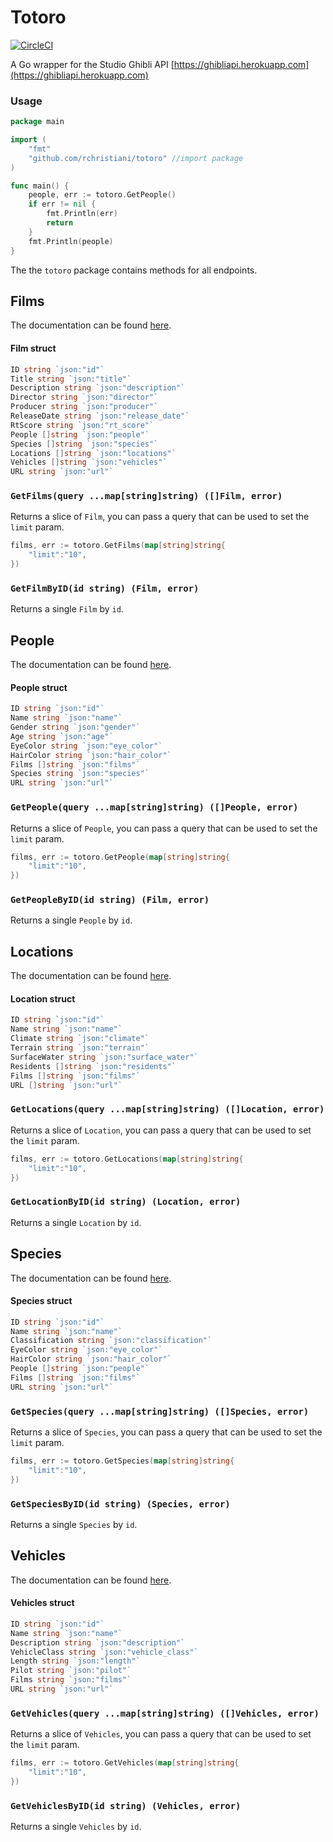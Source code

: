 # Totoro

[![CircleCI](https://img.shields.io/circleci/project/Rchristiani/bark.svg?style=flat-square)](https://circleci.com/gh/Rchristiani/totoro)

A Go wrapper for the Studio Ghibli API [https://ghibliapi.herokuapp.com](https://ghibliapi.herokuapp.com)

### Usage

```go
package main

import (
	"fmt"
	"github.com/rchristiani/totoro" //import package
)

func main() {
	people, err := totoro.GetPeople()
	if err != nil {
		fmt.Println(err)
		return
	}
	fmt.Println(people)
}
```

The the `totoro` package contains methods for all endpoints.

## Films

 The documentation can be found [here](https://ghibliapi.herokuapp.com/#tag/Films).

#### Film struct

```go
ID string `json:"id"`
Title string `json:"title"`
Description string `json:"description"`
Director string `json:"director"`
Producer string `json:"producer"`
ReleaseDate string `json:"release_date"`
RtScore string `json:"rt_score"`
People []string `json:"people"`
Species []string `json:"species"`
Locations []string `json:"locations"`
Vehicles []string `json:"vehicles"`
URL string `json:"url"`
```

### `GetFilms(query ...map[string]string) ([]Film, error)`

Returns a slice of `Film`, you can pass a query that can be used to set the `limit` param.

```go
films, err := totoro.GetFilms(map[string]string{
	"limit":"10",
})
```

### `GetFilmByID(id string) (Film, error)`

Returns a single `Film` by `id`.

## People

The documentation can be found [here](https://ghibliapi.herokuapp.com/#tag/People).


#### People struct

```go
ID string `json:"id"`
Name string `json:"name"`
Gender string `json:"gender"`
Age string `json:"age"`
EyeColor string `json:"eye_color"`
HairColor string `json:"hair_color"`
Films []string `json:"films"`
Species string `json:"species"`
URL string `json:"url"`
```

### `GetPeople(query ...map[string]string) ([]People, error)`

Returns a slice of `People`, you can pass a query that can be used to set the `limit` param.

```go
films, err := totoro.GetPeople(map[string]string{
	"limit":"10",
})
```

### `GetPeopleByID(id string) (Film, error)`

Returns a single `People` by `id`.

## Locations

The documentation can be found [here](https://ghibliapi.herokuapp.com/#tag/Locations).

#### Location struct

```go
ID string `json:"id"`
Name string `json:"name"`
Climate string `json:"climate"`
Terrain string `json:"terrain"`
SurfaceWater string `json:"surface_water"`
Residents []string `json:"residents"`
Films []string `json:"films"`
URL []string `json:"url"`
```

### `GetLocations(query ...map[string]string) ([]Location, error)`

Returns a slice of `Location`, you can pass a query that can be used to set the `limit` param.

```go
films, err := totoro.GetLocations(map[string]string{
	"limit":"10",
})
```

### `GetLocationByID(id string) (Location, error)`

Returns a single `Location` by `id`.

## Species

The documentation can be found [here](https://ghibliapi.herokuapp.com/#tag/Species).

#### Species struct

```go
ID string `json:"id"`
Name string `json:"name"`
Classification string `json:"classification"`
EyeColor string `json:"eye_color"`
HairColor string `json:"hair_color"`
People []string `json:"people"`
Films []string `json:"films"`
URL string `json:"url"`
```

### `GetSpecies(query ...map[string]string) ([]Species, error)`

Returns a slice of `Species`, you can pass a query that can be used to set the `limit` param.

```go
films, err := totoro.GetSpecies(map[string]string{
	"limit":"10",
})
```

### `GetSpeciesByID(id string) (Species, error)`

Returns a single `Species` by `id`.


## Vehicles

The documentation can be found [here](https://ghibliapi.herokuapp.com/#tag/Species).

#### Vehicles struct

```go
ID string `json:"id"`
Name string `json:"name"`
Description string `json:"description"`
VehicleClass string `json:"vehicle_class"`
Length string `json:"length"`
Pilot string `json:"pilot"`
Films string `json:"films"`
URL string `json:"url"`
```

### `GetVehicles(query ...map[string]string) ([]Vehicles, error)`

Returns a slice of `Vehicles`, you can pass a query that can be used to set the `limit` param.

```go
films, err := totoro.GetVehicles(map[string]string{
	"limit":"10",
})
```

### `GetVehiclesByID(id string) (Vehicles, error)`

Returns a single `Vehicles` by `id`.

